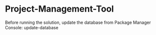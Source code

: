 # Project-Management-Tool

Before running the solution, update the database from Package Manager Console: update-database
